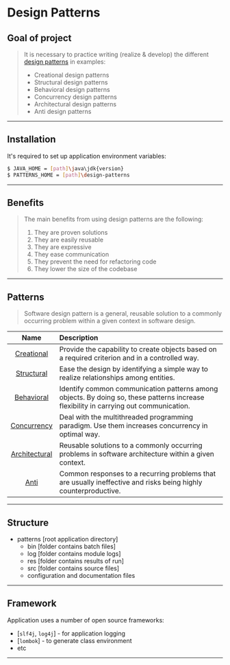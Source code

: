 #                        Design Patterns

Goal of project
---------------

> It is necessary to practice writing (realize & develop) 
> the different [design patterns][patterns] in examples:
> - Creational design patterns
> - Structural design patterns
> - Behavioral design patterns
> - Concurrency design patterns
> - Architectural design patterns
> - Anti design patterns
***

Installation
------------

It's required to set up application environment variables:
```sh
$ JAVA_HOME = [path]\java\jdk{version}
$ PATTERNS_HOME = [path]\design-patterns
```
***

## Benefits

> The main benefits from using design patterns are the following:
> 1. They are proven solutions
> 2. They are easily reusable
> 3. They are expressive
> 4. They ease communication
> 5. They prevent the need for refactoring code
> 6. They lower the size of the codebase
***

## Patterns
> Software design pattern is a general, reusable solution
> to a commonly occurring problem within a given context in software design.

|                                            Name                                             | Description                                                                                                                           |
|:-------------------------------------------------------------------------------------------:|:--------------------------------------------------------------------------------------------------------------------------------------|
|    [Creational](/src/main/java/com/witalis/design/patterns/pattern/creational/readme.md)    | Provide the capability to create objects based on a required criterion and in a controlled way.                                       |
|    [Structural](/src/main/java/com/witalis/design/patterns/pattern/structural/readme.md)    | Ease the design by identifying a simple way to realize relationships among entities.                                                  |
|    [Behavioral](/src/main/java/com/witalis/design/patterns/pattern/behavioral/readme.md)    | Identify common communication patterns among objects. By doing so, these patterns increase flexibility in carrying out communication. |
|   [Concurrency](/src/main/java/com/witalis/design/patterns/pattern/concurrency/readme.md)   | Deal with the multithreaded programming paradigm. Use them increases concurrency in optimal way.                                      |
| [Architectural](/src/main/java/com/witalis/design/patterns/pattern/architectural/readme.md) | Reusable solutions to a commonly occurring problems in software architecture within a given context.                                  |
|          [Anti](/src/main/java/com/witalis/design/patterns/pattern/anti/readme.md)          | Common responses to a recurring problems that are usually ineffective and risks being highly counterproductive.                       |
***

Structure
---------

- patterns [root application directory]
    - bin [folder contains batch files]
    - log [folder contains module logs]
    - res [folder contains results of run]
    - src [folder contains source files]
    - configuration and documentation files
***

Framework
---------

Application uses a number of open source frameworks:
* [`slf4j`, `log4j`] - for application logging
* [`lombok`] - to generate class environment
* etc
***

[patterns]: <https://en.wikipedia.org/wiki/Software_design_pattern>

